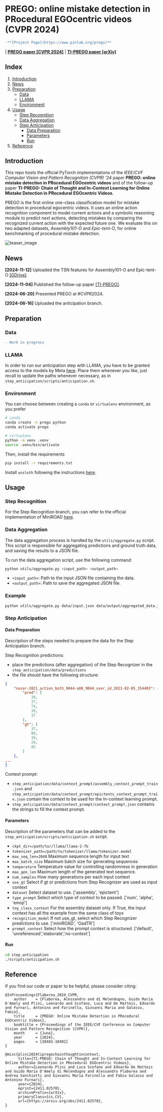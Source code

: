 # PREGO: online mistake detection in PRocedural EGOcentric videos (CVPR 2024)

```diff 
-**[Project Page](https://www.pinlab.org/prego)**
``` 
|
**[PREGO paper [CVPR 2024]](https://openaccess.thecvf.com/content/CVPR2024/html/Flaborea_PREGO_Online_Mistake_Detection_in_PRocedural_EGOcentric_Videos_CVPR_2024_paper.html)** 
|
**[TI-PREGO paper [arXiv]](https://arxiv.org/abs/2411.02570)**


## Index

1. [Introduction](#introduction)
2. [News](#news)
3. [Preparation](#preparation)
    - [Data](#data)
    - [LLAMA](#llama)
    - [Environment](#environment)
4. [Usage](#usage)
    - [Step Recognition](#step-recognition)
    - [Data Aggregation](#data-aggregation)
    - [Step Anticipation](#step-anticipation)
        - [Data Preparation](#data-preparation)
        - [Parameters](#parameters)
        - [Run](#run)
5. [Reference](#reference)


## Introduction
This repo hosts the official PyTorch implementations of the *IEEE/CVF Computer Vision and Pattern Recognition (CVPR) '24* paper **PREGO: online mistake detection in PRocedural EGOcentric videos** and of the follow-up paper **TI-PREGO: Chain of Thought and In-Context Learning for Online Mistake Detection in PRocedural EGOcentric Videos**.

PREGO is the first online one-class classification model for mistake detection in procedural egocentric videos. It uses an online action recognition component to model current actions and a symbolic reasoning module to predict next actions, detecting mistakes by comparing the recognized current action with the expected future one. We evaluate this on two adapted datasets, *Assembly101-O* and *Epic-tent-O*, for online benchmarking of procedural mistake detection.

![teaser_image](assets/teaser.png)

## News
 **[2024-11-12]** Uploaded the TSN features for Assembly101-O and Epic-tent-O [[GDrive]](https://drive.google.com/drive/u/1/folders/1gcOIEXhwysCE2o8-5C4vQnTShJ7p3CKH).

 **[2024-11-04]** Published the follow-up paper [[TI-PREGO]](https://arxiv.org/abs/2411.02570).
 
 **[2024-06-20]** Presented PREGO at #CVPR2024.
 
 **[2024-06-16]** Uploaded the anticipation branch.

## Preparation
### Data
```diff
- Work in progress
```

### LLAMA
In order to run our anticipation step with LLAMA, you have to be granted access to the models by Meta [here](https://www.llama.com/llama-downloads/).
Place them whenever you like, just recall to update the paths whenever necessary, as in `step_anticipation/scripts/anticipation.sh`.

### Environment
You can choose between creating a `conda` or `virtualenv` environment, as you prefer 
```bash 
# conda
conda create -n prego python
conda activate prego

# virtualenv
python -m venv .venv
source .venv/bin/activate
```
Then, install the requirements
```bash
pip install -r requirements.txt
```
Install `unsloth` following the instructions [here](https://docs.unsloth.ai/get-started/installation/pip-install).

## Usage

### Step Recognition
For the Step Recognition branch, you can refer to the official implementation of MiniROAD [here](https://github.com/jbistanbul/MiniROAD).

### Data Aggregation
The data aggregation process is handled by the `utils/aggregate.py` script. 
This script is responsible for aggregating predictions and ground truth data, and saving the results to a JSON file.

To run the data aggregation script, use the following command:

```bash
python utils/aggregate.py <input_path> <output_path>
```

- `<input_path>`: Path to the input JSON file containing the data.
- `<output_path>`: Path to save the aggregated JSON file.

### Example

```bash
python utils/aggregate.py data/input.json data/output/aggregated_data.json
```

### Step Anticipation

#### Data Preparation 
Description of the steps needed to prepare the data for the Step Anticipation branch. 

Step Recognition predictions: 
- place the predictions (after aggregation) of the Step Recognizer in the `step_anticipation/data/predictions` 
- the file should have the following structure: 
```json
{
    "nusar-2021_action_both_9044-a08_9044_user_id_2021-02-05_154403": {
        "pred": [
            39,
            37,
            74,
            39,
            37
        ],
        "gt": [
            37,
            80,
            39,
            29,
            85
        ]
    },
...
}
```
Context prompt:
- `step_anticipation/data/context_prompt/assembly_context_prompt_train.json` and `step_anticipation/data/context_prompt/epictents_context_prompt_train.json` contain the context to be used for the In-context learning prompt.
- `step_anticipation/data/context_prompt/context_prompt.json` contains the strings to fill the context prompt. 

#### Parameters
Description of the parameters that can be added to the `step_anticipation/scripts/anticipation.sh` script. 

- `ckpt_dir=/path/to//llama/llama-2-7b` 
- `tokenizer_path=/path/to/tokenizer/llama/tokenizer.model`
- `max_seq_len=2048` Maximum sequence length for input text
- `max_batch_size` Maximum batch size for generating sequences
- `temperature` Temperature value for controlling randomness in generation
- `max_gen_len` Maximum length of the generated text sequence.
- `num_samples` How many generations per each input context
- `use_gt` Select if gt or predictions from Step Recognizer are used as input context
- `dataset` Select dataset to use. ['assembly', 'epictent']
- `type_prompt` Select which type of context to be passed. ['num', 'alpha', 'emoji']
- `toy_class_context` For the assembly dataset only. If True, the input context has all the example from the same class of toys
- `recognition_model` If not use_gt, select which Step Recognizer predictions to use. ['miniROAD', 'OadTR']
- `prompt_context` Select how the prompt context is structured. ['default', 'unreferenced','elaborate','no-context']


#### Run
```bash
cd step_anticipation
./scripts/anticipation.sh
```

## Reference
If you find our code or paper to be helpful, please consider citing:
```
@InProceedings{Flaborea_2024_CVPR,
    author    = {Flaborea, Alessandro and di Melendugno, Guido Maria D'Amely and Plini, Leonardo and Scofano, Luca and De Matteis, Edoardo and Furnari, Antonino and Farinella, Giovanni Maria and Galasso, Fabio},
    title     = {PREGO: Online Mistake Detection in PRocedural EGOcentric Videos},
    booktitle = {Proceedings of the IEEE/CVF Conference on Computer Vision and Pattern Recognition (CVPR)},
    month     = {June},
    year      = {2024},
    pages     = {18483-18492}
}
```
```
@misc{plini2024tipregochainthoughtincontext,
      title={TI-PREGO: Chain of Thought and In-Context Learning for Online Mistake Detection in PRocedural EGOcentric Videos}, 
      author={Leonardo Plini and Luca Scofano and Edoardo De Matteis and Guido Maria D'Amely di Melendugno and Alessandro Flaborea and Andrea Sanchietti and Giovanni Maria Farinella and Fabio Galasso and Antonino Furnari},
      year={2024},
      eprint={2411.02570},
      archivePrefix={arXiv},
      primaryClass={cs.CV},
      url={https://arxiv.org/abs/2411.02570}, 
}
```
